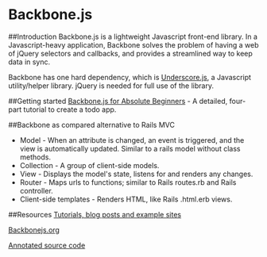 # Backbone.js

##Introduction
Backbone.js is a lightweight Javascript front-end library. In a Javascript-heavy application, Backbone solves the problem of having a web of jQuery selectors and callbacks, and provides a streamlined way to keep data in sync.


Backbone has one hard dependency, which is [Underscore.js](http://underscore.js), a Javascript utility/helper library. jQuery is needed for full use of the library.  

##Getting started
[Backbone.js for Absolute Beginners](http://adrianmejia.com/blog/2012/09/11/backbone-dot-js-for-absolute-beginners-getting-started/) - A detailed, four-part tutorial to create a todo app.

##Backbone as compared alternative to Rails MVC

* Model - When an attribute is changed, an event is triggered, and the view is automatically updated. Similar to a rails model without class methods.
* Collection - A group of client-side models.
* View - Displays the model's state, listens for and renders any changes.
* Router - Maps urls to functions; similar to Rails routes.rb and Rails controller.
* Client-side templates - Renders HTML, like Rails .html.erb views.


##Resources
[Tutorials, blog posts and example sites](https://github.com/jashkenas/backbone/wiki/Tutorials%2C-blog-posts-and-example-sites)

[Backbonejs.org](http://backbonejs.org/)

[Annotated source code](http://backbonejs.org/docs/backbone.html)